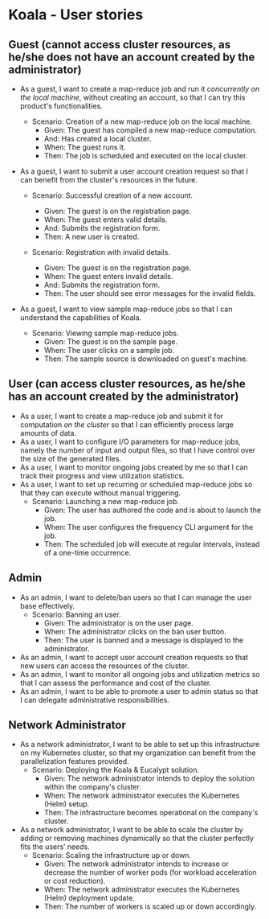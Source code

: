 # Koala - User stories

## Guest (cannot access cluster resources, as he/she does not have an account created by the administrator)
- As a guest, I want to create a map-reduce job and run it *concurrently on the local machine*, without creating an account, so that I can try this product's functionalities.
    - Scenario: Creation of a new map-reduce job on the local machine.
        - Given: The guest has compiled a new map-reduce computation.  
        - And: Has created a local cluster.
        - When: The guest runs it. 
        - Then: The job is scheduled and executed on the local cluster. 

- As a guest, I want to submit a user account creation request so that I can benefit from the cluster's resources in the future.
    - Scenario: Successful creation of a new account. 
        - Given: The guest is on the registration page.
        - When: The guest enters valid details.
        - And: Submits the registration form.
        - Then: A new user is created.

    - Scenario: Registration with invalid details. 
        - Given: The guest is on the registration page.
        - When: The guest enters invalid details.
        - And: Submits the registration form.
        - Then: The user should see error messages for the invalid fields.

- As a guest, I want to view sample map-reduce jobs so that I can understand the capabilities of Koala.
    - Scenario: Viewing sample map-reduce jobs.
        - Given: The guest is on the sample page.
        - When: The user clicks on a sample job.
        - Then: The sample source is downloaded on guest's machine.

## User (can access cluster resources, as he/she has an account created by the administrator)
- As a user, I want to create a map-reduce job and submit it for computation *on the cluster* so that I can efficiently process large amounts of data.
- As a user, I want to configure I/O parameters for map-reduce jobs, namely the number of input and output files, so that I have control over the size of the generated files.
- As a user, I want to monitor ongoing jobs created by me so that I can track their progress and view utilization statistics.
- As a user, I want to set up recurring or scheduled map-reduce jobs so that they can execute without manual triggering.
    - Scenario: Launching a new map-reduce job.
        - Given: The user has authored the code and is about to launch the job.
        - When: The user configures the frequency CLI argument for the job.
        - Then: The scheduled job will execute at regular intervals, instead of a one-time occurrence.

## Admin
- As an admin, I want to delete/ban users so that I can manage the user base effectively.
    - Scenario: Banning an user.
        - Given: The administrator is on the user page.
        - When: The administrator clicks on the ban user button.
        - Then: The user is banned and a message is displayed to the administrator.
- As an admin, I want to accept user account creation requests so that new users can access the resources of the cluster.
- As an admin, I want to monitor all ongoing jobs and utilization metrics so that I can assess the performance and cost of the cluster.
- As an admin, I want to be able to promote a user to admin status so that I can delegate administrative responsibilities.

## Network Administrator
- As a network administrator, I want to be able to set up this infrastructure on my Kubernetes cluster, so that my organization can benefit from the parallelization features provided.
    - Scenario: Deploying the Koala & Eucalypt solution.
        - Given: The network administrator intends to deploy the solution within the company's cluster.
        - When: The network administrator executes the Kubernetes (Helm) setup.
        - Then: The infrastructure becomes operational on the company's cluster.
- As a network administrator, I want to be able to scale the cluster by adding or removing machines dynamically so that the cluster perfectly fits the users’ needs.
    - Scenario: Scaling the infrastructure up or down.
        - Given: The network administrator intends to increase or decrease the number of worker pods (for workload acceleration or cost reduction).
        - When: The network administrator executes the Kubernetes (Helm) deployment update.
        - Then: The number of workers is scaled up or down accordingly.
